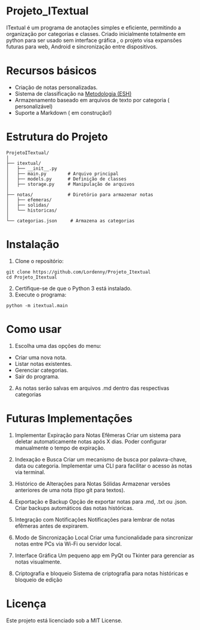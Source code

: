 # Projeto_ITextual
ITextual é um programa de anotações simples e eficiente, permitindo a organização por categorias e classes. Criado inicialmente totalmente em python para ser usado sem interface gráfica , o projeto visa expansões futuras para web, Android e sincronização entre dispositivos.

# Recursos básicos
- Criação de notas personalizadas.
- Sistema de classificação na [Metodologia (ESH)](metodologia.md)
- Armazenamento baseado em arquivos de texto por categoria ( personalizável)
- Suporte a Markdown ( em construção!)

# Estrutura do Projeto

```
ProjetoITextual/
│
├── itextual/
│   ├── __init__.py
│   ├── main.py        # Arquivo principal
│   ├── models.py      # Definição de classes
│   ├── storage.py     # Manipulação de arquivos
│
├── notas/             # Diretório para armazenar notas
│   ├── efemeras/
│   ├── solidas/
│   └── historicas/
│
└── categorias.json     # Armazena as categorias
```

# Instalação

1. Clone o repositório:
```
git clone https://github.com/Lordenny/Projeto_Itextual
cd Projeto_Itextual
```
2. Certifique-se de que o Python 3 está instalado.
3. Execute o programa:
```
python -m itextual.main
```

# Como usar
1. Escolha uma das opções do menu:
- Criar uma nova nota.
- Listar notas existentes.
- Gerenciar categorias.
- Sair do programa.

2. As notas serão salvas em arquivos .md dentro das respectivas categorias

# Futuras Implementações

1. Implementar Expiração para Notas Efêmeras
Criar um sistema para deletar automaticamente notas após X dias.
Poder configurar manualmente o tempo de expiração.

2. Indexação e Busca
Criar um mecanismo de busca por palavra-chave, data ou categoria.
Implementar uma CLI para facilitar o acesso às notas via terminal.

3. Histórico de Alterações para Notas Sólidas
Armazenar versões anteriores de uma nota (tipo git para textos).

4. Exportação e Backup
Opção de exportar notas para .md, .txt ou .json.
Criar backups automáticos das notas históricas.

5. Integração com Notificações
Notificações para lembrar de notas efêmeras antes de expirarem.

6. Modo de Sincronização Local
Criar uma funcionalidade para sincronizar notas entre PCs via Wi-Fi ou servidor local.

7. Interface Gráfica
Um pequeno app em PyQt ou Tkinter para gerenciar as notas visualmente.

8. Criptografia e bloqueio
Sistema de criptografia para notas históricas e bloqueio de edição

# Licença
Este projeto está licenciado sob a MIT License.

